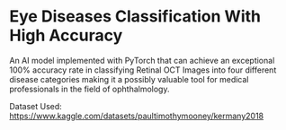 # Eye Diseases Classification With High Accuracy

An AI model implemented with PyTorch that can achieve an exceptional 100% accuracy rate in classifying Retinal OCT Images into four different disease categories making it a possibly valuable tool for medical professionals in the field of ophthalmology.

Dataset Used: https://www.kaggle.com/datasets/paultimothymooney/kermany2018
